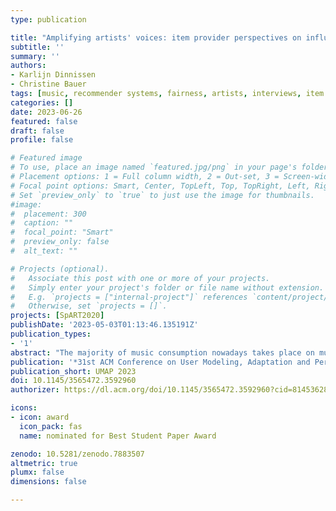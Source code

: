 ```yaml
---
type: publication

title: "Amplifying artists' voices: item provider perspectives on influence and fairness of music streaming platforms"
subtitle: ''
summary: ''
authors:
- Karlijn Dinnissen
- Christine Bauer
tags: [music, recommender systems, fairness, artists, interviews, item provider]
categories: []
date: 2023-06-26
featured: false
draft: false
profile: false

# Featured image
# To use, place an image named `featured.jpg/png` in your page's folder.
# Placement options: 1 = Full column width, 2 = Out-set, 3 = Screen-width
# Focal point options: Smart, Center, TopLeft, Top, TopRight, Left, Right, BottomLeft, Bottom, BottomRight
# Set `preview_only` to `true` to just use the image for thumbnails.
#image:
#  placement: 300
#  caption: ""
#  focal_point: "Smart"
#  preview_only: false
#  alt_text: ""

# Projects (optional).
#   Associate this post with one or more of your projects.
#   Simply enter your project's folder or file name without extension.
#   E.g. `projects = ["internal-project"]` references `content/project/deep-learning/index.md`.
#   Otherwise, set `projects = []`.
projects: [SpART2020]
publishDate: '2023-05-03T01:13:46.135191Z'
publication_types:
- '1'
abstract: "The majority of music consumption nowadays takes place on music streaming platforms. Whichever artists, albums, or songs are exposed to consumers on these platforms therefore greatly influences what music is ultimately consumed. As a result, the impact of these platforms on artists---their main item providers---is considerable. The recommender systems at the core of streaming platforms, though, have traditionally been developed focusing on end consumer objectives. Only recently, researchers have started to include item provider objectives, though rarely through reaching out to item providers directly. By omitting this important stakeholder’s point of view, we risk not understanding what artists value most, and might miss first-hand ideas on how to improve streaming platforms and recommender systems. Therefore, we conducted semi-structured interviews to capture the artists’ view. Specifically, we explore artists’ considerations regarding fairness, transparency, and diversity in music recommender systems, and the role artists envision for streaming platforms regarding those topics. We identify some topics with a clear consensus among artists, such as desiring more control over which music is recommended to whom, and expecting streaming platforms to actively increase music diversity in recommendations. In contrast, artists’ opinions differ on whether platforms should actively intervene in recommender systems to, e.g., increase localization or gender balance. Further, we observe that artists often take user preferences into account and even suggest new platform functionality to benefit both users and item providers. We encourage utilizing these insights when designing and evaluating music streaming platforms and recommender systems."
publication: '*31st ACM Conference on User Modeling, Adaptation and Personalization*'
publication_short: UMAP 2023
doi: 10.1145/3565472.3592960
authorizer: https://dl.acm.org/doi/10.1145/3565472.3592960?cid=81453628934

icons:
- icon: award
  icon_pack: fas
  name: nominated for Best Student Paper Award

zenodo: 10.5281/zenodo.7883507
altmetric: true
plumx: false
dimensions: false

---
```

